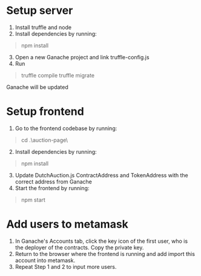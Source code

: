 # Setup server

1. Install truffle and node
2. Install dependencies by running:
> npm install
3. Open a new Ganache project and link truffle-config.js
4. Run
> truffle compile
> truffle migrate

Ganache will be updated

# Setup frontend

1. Go to the frontend codebase by running:
> cd .\auction-page\
2. Install dependencies by running:
> npm install
3. Update DutchAuction.js ContractAddress and TokenAddress with the correct address from Ganache
4. Start the frontend by running:
> npm start

# Add users to metamask

1. In Ganache's Accounts tab, click the key icon of the first user, who is the deployer of the contracts. Copy the private key.
2. Return to the browser where the frontend is running and add import this account into metamask.
3. Repeat Step 1 and 2 to input more users.


